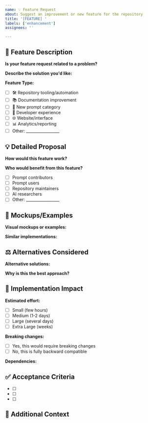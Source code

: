 ```yaml
---
name: 💡 Feature Request
about: Suggest an improvement or new feature for the repository
title: '[FEATURE] '
labels: ['enhancement']
assignees: ''

---
```


## 🎯 Feature Description

**Is your feature request related to a problem?**
<!-- A clear description of what the problem is. Ex. I'm always frustrated when [...] -->

**Describe the solution you'd like:**
<!-- A clear and concise description of what you want to happen -->

**Feature Type:**
- [ ] 🛠️ Repository tooling/automation
- [ ] 📚 Documentation improvement
- [ ] 🎨 New prompt category
- [ ] 🔧 Developer experience
- [ ] 🌐 Website/interface
- [ ] 📊 Analytics/reporting
- [ ] Other: _________________

## 💡 Detailed Proposal

**How would this feature work?**
<!-- Describe the implementation or workflow -->

**Who would benefit from this feature?**
- [ ] Prompt contributors
- [ ] Prompt users
- [ ] Repository maintainers
- [ ] AI researchers
- [ ] Other: _________________

## 🎨 Mockups/Examples

**Visual mockups or examples:**
<!-- If applicable, add sketches, mockups, or examples -->

**Similar implementations:**
<!-- Reference other projects or tools that have similar features -->

## ⚖️ Alternatives Considered

**Alternative solutions:**
<!-- Describe alternatives you've considered -->

**Why is this the best approach?**
<!-- Explain why your proposed solution is better -->

## 🚀 Implementation Impact

**Estimated effort:**
- [ ] Small (few hours)
- [ ] Medium (1-2 days)
- [ ] Large (several days)
- [ ] Extra Large (weeks)

**Breaking changes:**
- [ ] Yes, this would require breaking changes
- [ ] No, this is fully backward compatible

**Dependencies:**
<!-- List any dependencies or prerequisites -->

## ✅ Acceptance Criteria

<!-- What needs to be completed for this feature to be considered done? -->
- [ ] 
- [ ] 
- [ ] 

## 📝 Additional Context

<!-- Any other context, screenshots, or information about the feature request -->